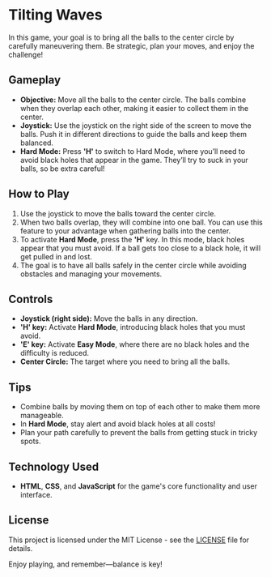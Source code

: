 # Tilting Waves

In this game, your goal is to bring all the balls to the center circle by carefully maneuvering them. Be strategic, plan your moves, and enjoy the challenge!

## Gameplay

- **Objective:** Move all the balls to the center circle. The balls combine when they overlap each other, making it easier to collect them in the center.
- **Joystick:** Use the joystick on the right side of the screen to move the balls. Push it in different directions to guide the balls and keep them balanced.
- **Hard Mode:** Press **'H'** to switch to Hard Mode, where you’ll need to avoid black holes that appear in the game. They’ll try to suck in your balls, so be extra careful!

## How to Play

1. Use the joystick to move the balls toward the center circle.
2. When two balls overlap, they will combine into one ball. You can use this feature to your advantage when gathering balls into the center.
3. To activate **Hard Mode**, press the **'H'** key. In this mode, black holes appear that you must avoid. If a ball gets too close to a black hole, it will get pulled in and lost.
4. The goal is to have all balls safely in the center circle while avoiding obstacles and managing your movements.

## Controls

- **Joystick (right side):** Move the balls in any direction.
- **'H' key:** Activate **Hard Mode**, introducing black holes that you must avoid.
- **'E' key:** Activate **Easy Mode**, where there are no black holes and the difficulty is reduced.
- **Center Circle:** The target where you need to bring all the balls.

## Tips

- Combine balls by moving them on top of each other to make them more manageable.
- In **Hard Mode**, stay alert and avoid black holes at all costs!
- Plan your path carefully to prevent the balls from getting stuck in tricky spots.

## Technology Used

- **HTML**, **CSS**, and **JavaScript** for the game's core functionality and user interface.

## License

This project is licensed under the MIT License - see the [LICENSE](LICENSE) file for details.

Enjoy playing, and remember—balance is key!

